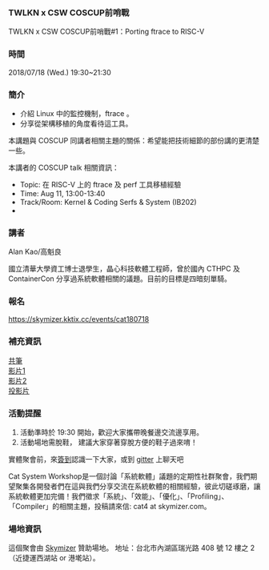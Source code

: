 ### TWLKN x CSW COSCUP前哨戰 
TWLKN x CSW COSCUP前哨戰#1：Porting ftrace to RISC-V

### 時間 ###
2018/07/18 (Wed.) 19:30~21:30 

### 簡介 ###
* 介紹 Linux 中的監控機制，ftrace 。
* 分享從架構移植的角度看待這工具。

本講題與 COSCUP 同講者相關主題的關係：希望能把技術細節的部份講的更清楚一些。

本講者的 COSCUP talk 相關資訊：
* Topic: 在 RISC-V 上的 ftrace 及 perf 工具移植經驗
* Time: Aug 11, 13:00-13:40
* Track/Room: Kernel & Coding Serfs & System (IB202)
* 
### 講者 ###
Alan Kao/高魁良

國立清華大學資工博士退學生，晶心科技軟體工程師，曾於國內 CTHPC 及 ContainerCon 分享過系統軟體相關的議題。目前的目標是四暗刻單騎。


### 報名 ### 
https://skymizer.kktix.cc/events/cat180718

### 補充資訊 ### 
[共筆](https://docs.google.com/document/d/1eMR5LYYFc_rxBtFYsKtrFUWi7oJHVLpqyLauvMvJflU/edit)  
[影片1](https://youtu.be/sv26u6reTEs)   
[影片2](https://l.facebook.com/l.php?u=https%3A%2F%2Fyoutu.be%2FbgNrAf90Hc0&h=AT0bqu7l9_IImNVNdzf4ySP7_Q2ij4JugmqJohICIjHnMRG61RVt33ssWvumGcmES0v8hnJALtBM4BUAyKT51oFsDasWh91bEfMPr-TnAgq3xyYagQQIxVDs5H8JmoPlYvPECwY)  
[投影片]()      


### 活動提醒 ###
1. 活動準時於 19:30 開始，歡迎大家攜帶晚餐邊交流邊享用。
2. 活動場地需脫鞋， 建議大家穿著穿脫方便的鞋子過來唷！

實體聚會前，來[簽到](https://github.com/CatSystemWorkshop/meetup/blob/master/guest_book.md)認識一下大家，或到 [gitter](https://gitter.im/CatSystemWorkshop/Lobby?utm_source=share-link&utm_medium=link&utm_campaign=share-link) 上聊天吧

Cat System Workshop是一個討論「系統軟體」議題的定期性社群聚會，我們期望聚集各開發者們在這與我們分享交流在系統軟體的相關經驗，彼此切磋琢磨，讓系統軟體更加完備！我們徵求「系統」、「效能」、「優化」、「Profiling」、「Compiler」的相關主題，投稿請來信: cat4 at skymizer.com。

### 場地資訊 ###
這個聚會由 [Skymizer](https://github.com/skymizer) 贊助場地。
地址：台北市內湖區瑞光路 408 號 12 樓之 2（近捷運西湖站 or 港墘站）。
